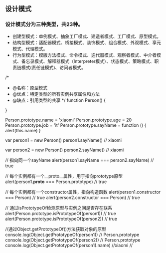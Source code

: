 ## 设计模式
### 设计模式分为三种类型，共23种。
* 创建型模式：单例模式、抽象工厂模式、建造者模式、工厂模式、原型模式。
* 结构型模式：适配器模式、桥接模式、装饰模式、组合模式、外观模式、享元模式、代理模式。
* 行为型模式：模版方法模式、命令模式、迭代器模式、观察者模式、中介者模式、备忘录模式、解释器模式（Interpreter模式）、状态模式、策略模式、职责链模式(责任链模式)、访问者模式。


/*
* @名称：原型模式
* @优点：特定类型的所有实例共享属性和方法
* @缺点：引用类型的共享
*/
function Person() {

}

Person.prototype.name = 'xiaomi'
Person.prototype.age = 20
Person.prototype.job = 'it'
Person.prototype.sayName = function () {
  alert(this.name)
}

var person1 = new Person()
person1.sayName() // xiaomi

var person2 = new Person()
person2.sayName() // xiaomi

// 指向同一个sayName
alert(person1.sayName === person2.sayName) // true

// 每个实例都有一个__proto__属性，用于指向prototype原型
alert(person1.__proto__ === Person.prototype) // true

// 每个实例都有一个constructor属性，指向构造函数
alert(person1.constructor === Person) // true
alert(person2.constructor === Person) // true

// 通过isPrototypeOf检测原型与实例之间是否存在联系
alert(Person.prototype.isPrototypeOf(person1)) // true
alert(Person.prototype.isPrototypeOf(person2)) // true

//通过Object.getPrototypeOf()方法获取对象的原型
console.log(Object.getPrototypeOf(person1)) // Person.prototype
console.log(Object.getPrototypeOf(person2)) // Person.prototype
console.log(Object.getPrototypeOf(person1).name) //xiaomi
// 


















